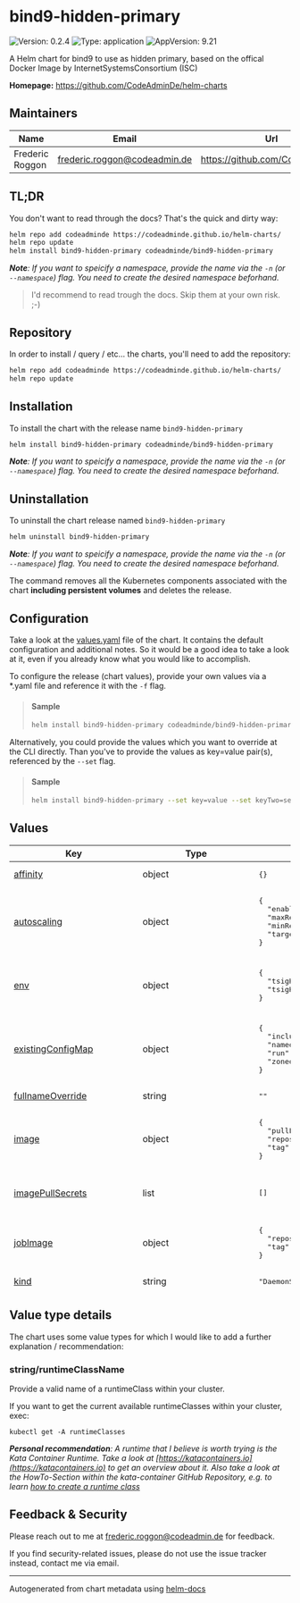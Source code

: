 

# bind9-hidden-primary

![Version: 0.2.4](https://img.shields.io/badge/Version-0.2.4-informational?style=flat-square) ![Type: application](https://img.shields.io/badge/Type-application-informational?style=flat-square) ![AppVersion: 9.21](https://img.shields.io/badge/AppVersion-9.21-informational?style=flat-square)

A Helm chart for bind9 to use as hidden primary, based on the offical Docker Image by InternetSystemsConsortium (ISC)

**Homepage:** <https://github.com/CodeAdminDe/helm-charts>

## Maintainers

| Name | Email | Url |
| ---- | ------ | --- |
| Frederic Roggon | <frederic.roggon@codeadmin.de> | <https://github.com/CodeAdminDe> |

## TL;DR

You don't want to read through the docs? That's the quick and dirty way:

```bash
helm repo add codeadminde https://codeadminde.github.io/helm-charts/
helm repo update
helm install bind9-hidden-primary codeadminde/bind9-hidden-primary
```
_**Note**: If you want to speicify a namespace, provide the name via the `-n` (or `--namespace`) flag. You need to create the desired namespace beforhand._

> I'd recommend to read trough the docs. Skip them at your own risk. ;-)

## Repository

In order to install / query / etc... the charts, you'll need to add the repository:

```bash
helm repo add codeadminde https://codeadminde.github.io/helm-charts/
helm repo update
```

## Installation

To install the chart with the release name `bind9-hidden-primary`

```bash
helm install bind9-hidden-primary codeadminde/bind9-hidden-primary
```
_**Note**: If you want to speicify a namespace, provide the name via the `-n` (or `--namespace`) flag. You need to create the desired namespace beforhand._

## Uninstallation

To uninstall the chart release named `bind9-hidden-primary`

```bash
helm uninstall bind9-hidden-primary
```
_**Note**: If you want to speicify a namespace, provide the name via the `-n` (or `--namespace`) flag. You need to create the desired namespace beforhand._

The command removes all the Kubernetes components associated with the chart **including persistent volumes** and deletes the release.

## Configuration

Take a look at the [values.yaml](./values.yaml) file of the chart. It contains the default configuration and additional notes.
So it would be a good idea to take a look at it, even if you already know what you would like to accomplish.

To configure the release (chart values), provide your own values via a *.yaml file and reference it with the `-f` flag.

> #### Sample
>
> ```bash
> helm install bind9-hidden-primary codeadminde/bind9-hidden-primary -f values.yaml
> ```

Alternatively, you could provide the values which you want to override at the CLI directly. Than you've to provide the values as key=value pair(s), referenced by the `--set` flag.

> #### Sample
>
> ```bash
> helm install bind9-hidden-primary --set key=value --set keyTwo=secondValue codeadminde/bind9-hidden-primary
> ```

## Values

<table height="800px" >
	<thead>
		<th>Key</th>
		<th>Type</th>
		<th>Default</th>
		<th>Description</th>
	</thead>
	<tbody>
		<tr>
			<td id="affinity"><a href="./values.yaml#L233">affinity</a></td>
			<td>
object
</td>
			<td>
				<div style="max-width: 300px;">
<pre lang="json">
{}
</pre>
</div>
			</td>
			<td></td>
		</tr>
		<tr>
			<td id="autoscaling"><a href="./values.yaml#L209">autoscaling</a></td>
			<td>
object
</td>
			<td>
				<div style="max-width: 300px;">
<pre lang="json">
{
  "enabled": false,
  "maxReplicas": 100,
  "minReplicas": 1,
  "targetCPUUtilizationPercentage": 80
}
</pre>
</div>
			</td>
			<td>This section is for setting up autoscaling more information can be found here: https://kubernetes.io/docs/concepts/workloads/autoscaling/</td>
		</tr>
		<tr>
			<td id="env"><a href="./values.yaml#L114">env</a></td>
			<td>
object
</td>
			<td>
				<div style="max-width: 300px;">
<pre lang="json">
{
  "tsigHmacFunc": "HMAC-SHA512",
  "tsigKeyname": "rndc-allow-transfer-tsigkey"
}
</pre>
</div>
			</td>
			<td>This configures the TSIG Key HMAC algo and Key Name which will be used within the configuration of bind9. Usually, you won't need to change these defaults. General details about the TSIG implementation could be found at: https://www.isc.org/docs/2021-bind-mgmt-05-webinar.pdf</td>
		</tr>
		<tr>
			<td id="existingConfigMap"><a href="./values.yaml#L171">existingConfigMap</a></td>
			<td>
object
</td>
			<td>
				<div style="max-width: 300px;">
<pre lang="json">
{
  "includes": "",
  "named": "",
  "run": "",
  "zonedbs": ""
}
</pre>
</div>
			</td>
			<td>Provide your own includes.d/, named.conf and/or entrypoint configMap to override chart-included configurations.</td>
		</tr>
		<tr>
			<td id="fullnameOverride"><a href="./values.yaml#L49">fullnameOverride</a></td>
			<td>
string
</td>
			<td>
				<div style="max-width: 300px;">
<pre lang="json">
""
</pre>
</div>
			</td>
			<td></td>
		</tr>
		<tr>
			<td id="image"><a href="./values.yaml#L33">image</a></td>
			<td>
object
</td>
			<td>
				<div style="max-width: 300px;">
<pre lang="json">
{
  "pullPolicy": "IfNotPresent",
  "repository": "internetsystemsconsortium/bind9",
  "tag": ""
}
</pre>
</div>
			</td>
			<td>This sets the container image more information can be found here: https://kubernetes.io/docs/concepts/containers/images/ Override the image tag, whose default is the chart appVersion.</td>
		</tr>
		<tr>
			<td id="imagePullSecrets"><a href="./values.yaml#L45">imagePullSecrets</a></td>
			<td>
list
</td>
			<td>
				<div style="max-width: 300px;">
<pre lang="json">
[]
</pre>
</div>
			</td>
			<td>This is for the secrets for pulling an image from a private repository more information can be found here: https://kubernetes.io/docs/tasks/configure-pod-container/pull-image-private-registry/</td>
		</tr>
		<tr>
			<td id="jobImage"><a href="./values.yaml#L40">jobImage</a></td>
			<td>
object
</td>
			<td>
				<div style="max-width: 300px;">
<pre lang="json">
{
  "repository": "ghcr.io/codeadminde/bind9-kubectl",
  "tag": "latest"
}
</pre>
</div>
			</td>
			<td>This sets the job container image to use. The image needs kubectl and bind9 already present in order to fullfill it's job and to be used with a restricted namespace policy.</td>
		</tr>
		<tr>
			<td id="kind"><a href="./values.yaml#L8">kind</a></td>
			<td>
string
</td>
			<td>
				<div style="max-width: 300px;">
<pre lang="json">
"DaemonSet"
</pre>
</div>
			</td>
			<td>This will set the kind of deployment Use "Deployment" to deploy as ReplicaSet or use DaemonSet to deploy as DaemonSet.</td>
		</tr>
		<tr>
			<td id="livenessProbe"><a href="./values.yaml#L193">livenessProbe</a></td>
			<td>
object
</td>
			<td>
				<div style="max-width: 300px;">
<pre lang="json">
{
  "initialDelaySeconds": 5,
  "periodSeconds": 10,
  "tcpSocket": {
    "port": 5353
  }
}
</pre>
</div>
			</td>
			<td>This is to setup the liveness probe. By default, we're using the tcpSocket to provide the liveness state. More information can be found here: https://kubernetes.io/docs/tasks/configure-pod-container/configure-liveness-readiness-startup-probes/</td>
		</tr>
		<tr>
			<td id="nameOverride"><a href="./values.yaml#L48">nameOverride</a></td>
			<td>
string
</td>
			<td>
				<div style="max-width: 300px;">
<pre lang="json">
""
</pre>
</div>
			</td>
			<td>This is to override the chart name.</td>
		</tr>
		<tr>
			<td id="nodeSelector"><a href="./values.yaml#L229">nodeSelector</a></td>
			<td>
object
</td>
			<td>
				<div style="max-width: 300px;">
<pre lang="json">
{}
</pre>
</div>
			</td>
			<td></td>
		</tr>
		<tr>
			<td id="persistence"><a href="./values.yaml#L158">persistence</a></td>
			<td>
object
</td>
			<td>
				<div style="max-width: 300px;">
<pre lang="json">
{
  "accessModes": [
    "ReadWriteMany"
  ],
  "cacheDirSizeLimit": "500Mi",
  "emptyDirSizeLimit": "500Mi",
  "enabled": true,
  "size": "1Gi",
  "storageClass": "longhorn"
}
</pre>
</div>
			</td>
			<td>This configures the persistens of your release. The bind9 service uses persistent storage to save it's current zone database and to ensure all running containers does share the same details. See values.yaml for a detailed sample.</td>
		</tr>
		<tr>
			<td id="podAnnotations"><a href="./values.yaml#L65">podAnnotations</a></td>
			<td>
object
</td>
			<td>
				<div style="max-width: 300px;">
<pre lang="json">
{}
</pre>
</div>
			</td>
			<td>This is for setting Kubernetes Annotations to a Pod. For more information checkout: https://kubernetes.io/docs/concepts/overview/working-with-objects/annotations/</td>
		</tr>
		<tr>
			<td id="podLabels"><a href="./values.yaml#L68">podLabels</a></td>
			<td>
object
</td>
			<td>
				<div style="max-width: 300px;">
<pre lang="json">
{}
</pre>
</div>
			</td>
			<td>This is for setting Kubernetes Labels to a Pod. For more information checkout: https://kubernetes.io/docs/concepts/overview/working-with-objects/labels/</td>
		</tr>
		<tr>
			<td id="podSecurityContext"><a href="./values.yaml#L72">podSecurityContext</a></td>
			<td>
object
</td>
			<td>
				<div style="max-width: 300px;">
<pre lang="json">
{
  "fsGroup": 1000
}
</pre>
</div>
			</td>
			<td>This is for the pod-level security attributes and common container settings. More information: https://kubernetes.io/docs/tasks/configure-pod-container/security-context/</td>
		</tr>
		<tr>
			<td id="providerPrimaryIpList"><a href="./values.yaml#L120">providerPrimaryIpList</a></td>
			<td>
string
</td>
			<td>
				<div style="max-width: 300px;">
<pre lang="json">
"127.0.0.1"
</pre>
</div>
			</td>
			<td>List of upstream dns servers that are allowed to query the hidden primary (AXFR requests) and getting notified (Separator: ";") Provide your providers upstream IP and/or IPs.</td>
		</tr>
		<tr>
			<td id="readinessProbe"><a href="./values.yaml#L202">readinessProbe</a></td>
			<td>
object
</td>
			<td>
				<div style="max-width: 300px;">
<pre lang="json">
{
  "initialDelaySeconds": 5,
  "periodSeconds": 10,
  "tcpSocket": {
    "port": 5353
  }
}
</pre>
</div>
			</td>
			<td>This is to setup the readiness probe. By default, we're using the tcpSocket to provide the readiness state. More information can be found here: https://kubernetes.io/docs/tasks/configure-pod-container/configure-liveness-readiness-startup-probes/</td>
		</tr>
		<tr>
			<td id="replicaCount"><a href="./values.yaml#L12">replicaCount</a></td>
			<td>
int
</td>
			<td>
				<div style="max-width: 300px;">
<pre lang="json">
1
</pre>
</div>
			</td>
			<td>This will set the replicaset count more information can be found here: https://kubernetes.io/docs/concepts/workloads/controllers/replicaset/ (Only used when kind: Deployment)</td>
		</tr>
		<tr>
			<td id="resources"><a href="./values.yaml#L178">resources</a></td>
			<td>
object
</td>
			<td>
				<div style="max-width: 300px;">
<pre lang="json">
{}
</pre>
</div>
			</td>
			<td>Specify default resources for the</td>
		</tr>
		<tr>
			<td id="runtimeClass"><a href="./values.yaml#L104">runtimeClass</a></td>
			<td>
object
</td>
			<td>
				<div style="max-width: 300px;">
<pre lang="json">
{
  "jobs": "",
  "pods": "",
  "tests": ""
}
</pre>
</div>
			</td>
			<td>Set a RuntimeClass to execute the containers with a custom runtime configuration. Register a runtimeClass within your cluster beforehand.

<details>
<summary>Motivation (Expand)</summary>

> The container runtime configuration is used to run a Pod's containers. . . .
> For example, if part of your workload deserves a high level of information security assurance, you might choose to schedule those Pods so that they run in a container runtime that uses hardware virtualization.
> You'd then benefit from the extra isolation of the alternative runtime, at the expense of some additional overhead. . . .

<i>Source and more informations: https://kubernetes.io/docs/concepts/containers/runtime-class/ </i>

</details>
</td>
		</tr>
		<tr>
			<td id="runtimeClass--jobs"><a href="./values.yaml#L108">runtimeClass.jobs</a></td>
			<td>
<a href="#stringruntimeclassname" title="Click to get details">string/runtimeClassName</a>
</td>
			<td>
				<div style="max-width: 300px;">
<pre lang="json">
""
</pre>
</div>
			</td>
			<td>Sets the runtimeClass for the pods for the job execution. Takes the runtimeClass name, or "" (default).</td>
		</tr>
		<tr>
			<td id="runtimeClass--pods"><a href="./values.yaml#L106">runtimeClass.pods</a></td>
			<td>
<a href="#stringruntimeclassname" title="Click to get details">string/runtimeClassName</a>
</td>
			<td>
				<div style="max-width: 300px;">
<pre lang="json">
""
</pre>
</div>
			</td>
			<td>Sets the runtimeClass for the DaemonSet / ReplicaSet pods. Takes the runtimeClass name, or "" (default).</td>
		</tr>
		<tr>
			<td id="runtimeClass--tests"><a href="./values.yaml#L110">runtimeClass.tests</a></td>
			<td>
<a href="#stringruntimeclassname" title="Click to get details">string/runtimeClassName</a>
</td>
			<td>
				<div style="max-width: 300px;">
<pre lang="json">
""
</pre>
</div>
			</td>
			<td>Sets the runtimeClass for the containers which gets executed by the test hook. Takes the runtimeClass name, or "" (default).</td>
		</tr>
		<tr>
			<td id="securityContext"><a href="./values.yaml#L78">securityContext</a></td>
			<td>
object
</td>
			<td>
				<div style="max-width: 300px;">
<pre lang="json">
{
  "allowPrivilegeEscalation": false,
  "capabilities": {
    "drop": [
      "ALL"
    ]
  },
  "readOnlyRootFilesystem": true,
  "runAsNonRoot": true,
  "runAsUser": 1000,
  "seccompProfile": {
    "type": "RuntimeDefault"
  }
}
</pre>
</div>
			</td>
			<td>This is for the scurityContext at container level. Note that container settings do not affect the Pod's Volumes. More information: https://kubernetes.io/docs/tasks/configure-pod-container/security-context/#set-the-security-context-for-a-container</td>
		</tr>
		<tr>
			<td id="service"><a href="./values.yaml#L15">service</a></td>
			<td>
object
</td>
			<td>
				<div style="max-width: 300px;">
<pre lang="json">
{
  "externalTrafficPolicy": "Local",
  "port": 5353,
  "type": "LoadBalancer"
}
</pre>
</div>
			</td>
			<td>This is for setting up a service more information can be found here: https://kubernetes.io/docs/concepts/services-networking/service/</td>
		</tr>
		<tr>
			<td id="service--externalTrafficPolicy"><a href="./values.yaml#L19">service.externalTrafficPolicy</a></td>
			<td>
string
</td>
			<td>
				<div style="max-width: 300px;">
<pre lang="json">
"Local"
</pre>
</div>
			</td>
			<td>Set the externalTrafficPolicy to Local or Cluster. I recommmend to use Local in combination with kind: DaemonSet to get the real client-ip (as long as you won't have any other measures in place to get the real client-ip)</td>
		</tr>
		<tr>
			<td id="service--port"><a href="./values.yaml#L21">service.port</a></td>
			<td>
int
</td>
			<td>
				<div style="max-width: 300px;">
<pre lang="json">
5353
</pre>
</div>
			</td>
			<td>This sets the ports more information can be found here: https://kubernetes.io/docs/concepts/services-networking/service/#field-spec-ports</td>
		</tr>
		<tr>
			<td id="service--type"><a href="./values.yaml#L17">service.type</a></td>
			<td>
string
</td>
			<td>
				<div style="max-width: 300px;">
<pre lang="json">
"LoadBalancer"
</pre>
</div>
			</td>
			<td>This sets the service type more information can be found here: https://kubernetes.io/docs/concepts/services-networking/service/#publishing-services-service-types</td>
		</tr>
		<tr>
			<td id="serviceAccount"><a href="./values.yaml#L52">serviceAccount</a></td>
			<td>
object
</td>
			<td>
				<div style="max-width: 300px;">
<pre lang="json">
{
  "annotations": {},
  "automount": true,
  "create": true,
  "name": ""
}
</pre>
</div>
			</td>
			<td>This section builds out the service account more information can be found here: https://kubernetes.io/docs/concepts/security/service-accounts/</td>
		</tr>
		<tr>
			<td id="statisticsChannels"><a href="./values.yaml#L25">statisticsChannels</a></td>
			<td>
object
</td>
			<td>
				<div style="max-width: 300px;">
<pre lang="json">
{
  "enabled": false,
  "externalTrafficPolicy": "Local",
  "port": 8053,
  "type": "ClusterIP"
}
</pre>
</div>
			</td>
			<td>The statistics channel provides a XML and JSON (/json) HTTP endpoint to monitor bind. It is not protected. Use a reverse-proxy with basic-auth and ssl, if you want to expose it externally.</td>
		</tr>
		<tr>
			<td id="tolerations"><a href="./values.yaml#L231">tolerations</a></td>
			<td>
list
</td>
			<td>
				<div style="max-width: 300px;">
<pre lang="json">
[]
</pre>
</div>
			</td>
			<td></td>
		</tr>
		<tr>
			<td id="volumeMounts"><a href="./values.yaml#L224">volumeMounts</a></td>
			<td>
list
</td>
			<td>
				<div style="max-width: 300px;">
<pre lang="json">
[]
</pre>
</div>
			</td>
			<td>Additional volumeMounts on the output Deployment definition.</td>
		</tr>
		<tr>
			<td id="volumes"><a href="./values.yaml#L217">volumes</a></td>
			<td>
list
</td>
			<td>
				<div style="max-width: 300px;">
<pre lang="json">
[]
</pre>
</div>
			</td>
			<td>Additional volumes on the output Deployment definition.</td>
		</tr>
		<tr>
			<td id="zone"><a href="./values.yaml#L143">zone</a></td>
			<td>
object
</td>
			<td>
				<div style="max-width: 300px;">
<pre lang="json">
{
  "name": "myzone.sample-chart.example.com",
  "providerPrimaryNameservers": [
    "a.sample-chart.example.com",
    "b.sample-chart.example.com",
    "c.sample-chart.example.com"
  ],
  "soa": {
    "hostmasterMail": "hostmaster.example.com",
    "nsHostname": "ns1"
  },
  "spfTxtRecordValue": "v=spf1 -all"
}
</pre>
</div>
			</td>
			<td>Zone details Provide your zone details to configure the nameserver to match our needs.

<details>
<summary> Object param description (Expand)</summary>

```
zone:
  name: Name of the zone that this bind deployment is authorative hidden primary
  soa:
    nsHostname: nameserver hostname for soa record... just use whatever you like, it does not need to be resolvable.
    hostmasterMail: The mail that you like to publish withn the soa record. replace the @-sign by a dot, like: hostmaster@example.com -> hostmaster.example.com
  spfTxtRecordValue: We set the SPF record to disallow all servers sending mails with this domain. You could overwirte it as you wish.
  providerPrimaryNameservers: Provide a list of nameservers that are resposible for the zone. These are typically the providers primary nameservers.
    - ns1.provider.tld
    - ns2.provider.tld
```

</details>
</td>
		</tr>
	</tbody>
</table>

## Value type details

The chart uses some value types for which I would like to add a further explanation / recommendation:

### string/runtimeClassName

Provide a valid name of a runtimeClass within your cluster.

If you want to get the current available runtimeClasses within your cluster, exec:

```
kubectl get -A runtimeClasses
```

_**Personal recommendation**: A runtime that I believe is worth trying is the Kata Container Runtime.
Take a look at [https://katacontainers.io](https://katacontainers.io) to get an overview about it.
Also take a look at the HowTo-Section within the kata-container GitHub Repository,
e.g. to learn [how to create a runtime class](https://github.com/kata-containers/kata-containers/blob/main/docs/how-to/run-kata-with-k8s.md#create-runtime-class-for-kata-containers)_

## Feedback & Security

Please reach out to me at frederic.roggon@codeadmin.de for feedback.

If you find security-related issues, please do not use the issue tracker instead, contact me via email.

----------------------------------------------
Autogenerated from chart metadata using [helm-docs](https://github.com/norwoodj/helm-docs)
